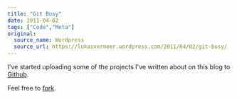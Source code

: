 ```yaml
---
title: "Git Busy"
date: 2011-04-02
tags: ["Code","Meta"]
original:
  source_name: Wordpress
  source_url: https://lukasvermeer.wordpress.com/2011/04/02/git-busy/
---
```


I've started uploading some of the projects I've written about on this blog to [Github](https://github.com/lukasvermeer).

Feel free to [fork](http://en.wikipedia.org/wiki/Fork_(software_development)).